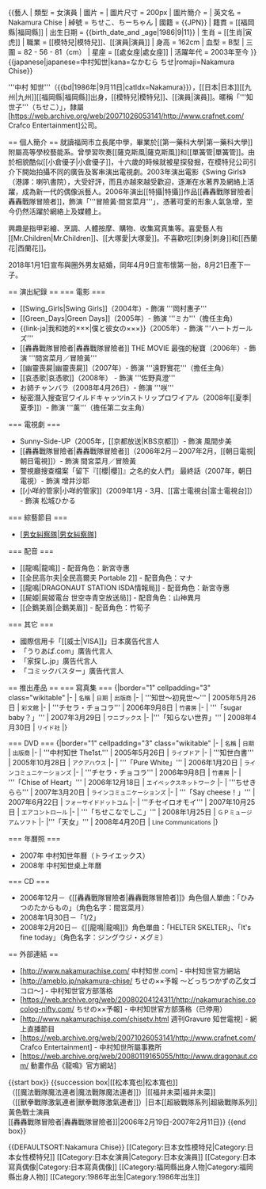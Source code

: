 {{藝人
| 類型 = 女演員
| 圖片 =
| 圖片尺寸 = 200px
| 圖片簡介 = 
| 英文名 = Nakamura Chise
| 綽號 = ちせこ、ちーちゃん
| 國籍 = {{JPN}}
| 籍貫 = [[福岡縣|福岡縣]]
| 出生日期 = {{birth_date_and _age|1986|9|11}}
| 生肖 = [[生肖|寅虎]]
| 職業 = [[模特兒|模特兒]]、[[演員|演員]]
| 身高 = 162cm
| 血型 = B型
| 三圍 = 82 - 56 - 81（cm）
| 星座 = [[處女座|處女座]]
| 活躍年代 = 2003年至今
}}
{{japanese|japanese=中村知世|kana=なかむら ちせ|romaji=Nakamura Chise}}

'''中村 知世'''（{{bd|1986年|9月11日|catIdx=Nakamura}}），[[日本|日本]][[九州|九州]][[福岡縣|福岡縣]]出身，[[模特兒|模特兒]]、[[演員|演員]]。暱稱「'''知世子'''（ちせこ）」，隸屬[https://web.archive.org/web/20071026053141/http://www.crafnet.com/ Crafco Entertainment]公司。

== 個人簡介 ==
就讀福岡市立長尾中學，畢業於[[第一藥科大學|第一藥科大學]]附屬高等學校藝能系。曾學習吹奏[[薩克斯風|薩克斯風]]和[[單簧管|單簧管]]。由於相貌酷似[[小倉優子|小倉優子]]，十六歲的時候就被星探發掘，在模特兒公司引介下開始拍攝不同的廣告及客串演出電視劇。2003年演出電影《Swing Girls》（港譯：喇叭書院），大受好評，而且亦越來越受歡迎，逐漸在水著界及網絡上活躍，成為新一代的偶像派藝人。2006年演出[[特攝|特攝]]作品[[轟轟戰隊冒險者|轟轟戰隊冒險者]]，飾演「'''冒險黃‧間宮菜月'''」，憑著可愛的形象人氣急增，至今仍然活躍於網絡上及媒體上。

興趣是指甲彩繪、烹調、人體按摩、購物、收集寫真集等。喜愛藝人有[[Mr.Children|Mr.Children]]、[[大塚愛|大塚愛]]。不喜歡吃[[刺身|刺身]]和[[西蘭花|西蘭花]]。

2018年1月1日宣布與圈外男友結婚，同年4月9日宣布懷第一胎，8月21日產下一子。

== 演出紀錄 ==
=== 電影 ===
* [[Swing_Girls|Swing Girls]]（2004年）- 飾演 '''岡村惠子'''
* [[Green_Days|Green Days]]（2005年）- 飾演 '''ミカ'''（擔任主角）
* {{link-ja|我和她的×××|僕と彼女の×××}}（2005年）- 飾演 '''ハートガールズ'''
* [[轟轟戰隊冒險者|轟轟戰隊冒險者]] THE MOVIE 最強的秘寶（2006年）- 飾演 '''間宮菜月／冒險黃'''
* [[幽靈喪屍|幽靈喪屍]]（2007年）- 飾演 '''遠野實花'''（擔任主角）
* [[哀憑歌|哀憑歌]]（2008年） - 飾演 '''佐野真澄'''
* お姉チャンバラ（2008年4月26日）- 飾演 '''咲'''
* 秘密潛入搜查官ワイルドキャッツinストリップロワイアル（2008年[[夏季|夏季]]）- 飾演 '''薰'''（擔任第二女主角）

=== 電視劇 ===
* Sunny-Side-UP（2005年，[[京都放送|KBS京都]]）- 飾演 風間步美
* [[轟轟戰隊冒險者|轟轟戰隊冒險者]]（2006年2月－2007年2月，[[朝日電視|朝日電視]]）- 飾演 間宮菜月／冒險黃
* 警視廳搜查檔案「留下『[[櫻|櫻]]』之名的女人們」 最終話（2007年，朝日電視）- 飾演 增井沙耶
* [[小咩的管家|小咩的管家]]（2009年1月 - 3月、[[富士電視台|富士電視台]]） - 飾演 松城ひかる

=== 綜藝節目 ===
* [[男女糾察隊|男女糾察隊]](2012年-)

=== 配音 ===
* [[龍鳴|龍鳴]] - 配音角色：新宮寺惠
* [[全民高尔夫|全民高爾夫 Portable 2]] - 配音角色：マナ
* [[龍鳴|DRAGONAUT STATION ISDA情報局]] - 配音角色：新宮寺惠
* [[屍姬|屍姬電台 世空寺青空放送局]] - 配音角色：山神異月
* [[企鵝美眉|企鵝美眉]] - 配音角色：竹筍子

=== 其它 ===
* 國際信用卡「[[威士|VISA]]」日本廣告代言人
* 「うりあぱ.com」廣告代言人
* 「家探し.jp」廣告代言人
* 「コミックバスター」廣告代言人

== 推出產品 ==
=== 寫真集 ===
{|border="1" cellpadding="3" class="wikitable"
|-
| <small>名稱</small>
| <small>日期</small>
| <small>出版商</small>
|-
| '''知世～初見世～'''
| 2005年5月26日
| <small>彩文館</small>
|-
| '''チセラ・チョコラ'''
| 2006年9月8日
| <small>竹書房</small>
|-
| '''「sugar baby？」'''
| 2007年3月29日
| <small>ワニブックス</small>
|-
|'''「知らない世界」'''
| 2008年4月30日
| <small>リイド社</small>
|}

=== DVD ===
{|border="1" cellpadding="3" class="wikitable"
|-
| <small>名稱</small>
| <small>日期</small>
| <small>出版商</small>
|-
| '''中村知世 The1st.'''
| 2005年5月26日
| <small>ライブドア</small>
|-
| '''知世白書'''
| 2005年10月28日
| <small>アクアハウス</small>
|-
| '''「Pure White」'''
| 2006年1月20日
| <small>ラインコミュニケーションズ</small>
|-
| '''チセラ・チョコラ'''
| 2006年9月8日
| <small>竹書房</small>
|-
| '''「Chise of Heart」'''
| 2006年12月18日
| <small>エイベックスネットワーク</small>
|-
| '''ちせきらら'''
| 2007年3月20日
| <small>ラインコミュニケーションズ</small>
|-
| '''「Say cheese！」'''
| 2007年6月22日
| <small>フォーサイドドットコム</small>
|-
| '''チセイロオモイ'''
| 2007年10月25日
| <small>エアコントロール</small>
|-
| '''「ちせこなでしこ」'''
| 2008年1月25日
| <small>ＧＰミュージアムソフト</small>
|-
|'''「天女」'''
| 2008年4月20日
| <small>Line Communications</small> 
|}

=== 年曆照 ===
* 2007年 中村知世年曆（トライエックス）
* 2008年 中村知世桌上年曆

=== CD ===
* 2006年12月－《[[轟轟戰隊冒險者|轟轟戰隊冒險者]]》角色個人單曲：「ひみつのたからもの」（角色名字：間宮菜月）
* 2008年1月30日－「1/2」
* 2008年2月20日－《[[龍鳴|龍鳴]]》角色單曲：「HELTER SKELTER」、「It's fine today」（角色名字：ジングウジ・メグミ）

== 外部連結 ==
* [http://www.nakamurachise.com/ 中村知世.com] -  中村知世官方網站
* [http://ameblo.jp/nakamura-chise/ ちせの××予報 ～どっちつかずの乙女ゴコロ～] - 中村知世官方部落格
* [https://web.archive.org/web/20080204124311/http://nakamurachise.cocolog-nifty.com/ ちせの××予報] - 中村知世官方部落格（已停用）
* [http://www.nakamurachise.com/chisetv.html 週刊Gravure 知世電視] - 網上直播節目
* [https://web.archive.org/web/20071026053141/http://www.crafnet.com/ Crafco Entertainment] - 中村知世所屬事務所
* [https://web.archive.org/web/20080119165055/http://www.dragonaut.com/ 動畫作品《龍鳴》官方網站]

{{start box}}
{{succession box|[[松本寬也|松本寬也]]<br />（[[魔法戰隊魔法連者|魔法戰隊魔法連者]]）|[[福井未菜|福井未菜]]<br />（[[獸拳戰隊激氣連者|獸拳戰隊激氣連者]]）|日本[[超級戰隊系列|超級戰隊系列]]黃色戰士演員<br />[[轟轟戰隊冒險者|轟轟戰隊冒險者]]|2006年2月19日-2007年2月11日}}
{{end box}}

{{DEFAULTSORT:Nakamura Chise}}
[[Category:日本女性模特兒|Category:日本女性模特兒]]
[[Category:日本女演員|Category:日本女演員]]
[[Category:日本寫真偶像|Category:日本寫真偶像]]
[[Category:福岡縣出身人物|Category:福岡縣出身人物]]
[[Category:1986年出生|Category:1986年出生]]